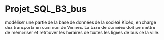# Projet_SQL_B3_bus
modéliser une partie de la base de données de la société Kicéo, en charge des transports en commun de Vannes. La base de données doit permettre de mémoriser et retrouver les horaires de toutes les lignes de bus de la ville.
